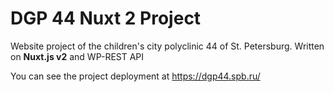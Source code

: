 # DGP 44 Nuxt 2 Project

Website project of the children's city polyclinic 44 of St. Petersburg. Written on **Nuxt.js v2** and WP-REST API

You can see the project deployment at https://dgp44.spb.ru/